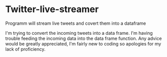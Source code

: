 # Twitter-live-streamer
Programm will stream live tweets and covert them into a dataframe

I'm trying to convert the incoming tweets into a data frame. I'm having trouble feeding the incoming data into the data frame function. Any advice would be greatly appreciated, I'm fairly new to coding so apologies for my lack of proficiency. 
